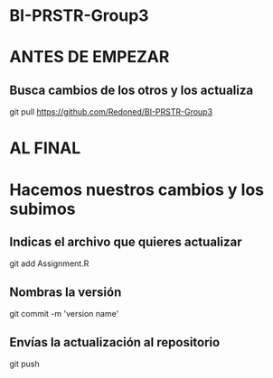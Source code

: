 # BI-PRSTR-Group3
# ANTES DE EMPEZAR
## Busca cambios de los otros y los actualiza
git pull https://github.com/Redoned/BI-PRSTR-Group3

# AL FINAL
# Hacemos nuestros cambios y los subimos

## Indicas el archivo que quieres actualizar
git add Assignment.R
## Nombras la versión 
git commit -m 'version name'
## Envías la actualización al repositorio
git push
